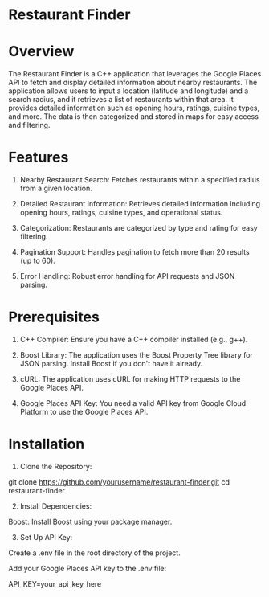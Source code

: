 # Restaurant Finder
# Overview
The Restaurant Finder is a C++ application that leverages the Google Places API to fetch and display detailed information about nearby restaurants. The application allows users to input a location (latitude and longitude) and a search radius, and it retrieves a list of restaurants within that area. It provides detailed information such as opening hours, ratings, cuisine types, and more. The data is then categorized and stored in maps for easy access and filtering.

# Features
1. Nearby Restaurant Search: Fetches restaurants within a specified radius from a given location.

2. Detailed Restaurant Information: Retrieves detailed information including opening hours, ratings, cuisine types, and operational status.

3. Categorization: Restaurants are categorized by type and rating for easy filtering.

4. Pagination Support: Handles pagination to fetch more than 20 results (up to 60).

5. Error Handling: Robust error handling for API requests and JSON parsing.

# Prerequisites
1. C++ Compiler: Ensure you have a C++ compiler installed (e.g., g++).

2. Boost Library: The application uses the Boost Property Tree library for JSON parsing. Install Boost if you don't have it already.

3. cURL: The application uses cURL for making HTTP requests to the Google Places API.

4. Google Places API Key: You need a valid API key from Google Cloud Platform to use the Google Places API.

# Installation
1. Clone the Repository:

git clone https://github.com/yourusername/restaurant-finder.git
cd restaurant-finder

2. Install Dependencies:

Boost: Install Boost using your package manager. 

3. Set Up API Key:

Create a .env file in the root directory of the project.

Add your Google Places API key to the .env file:

API_KEY=your_api_key_here

